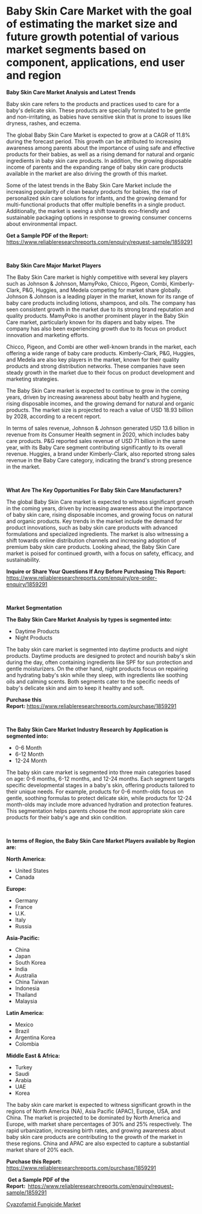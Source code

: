 <p><h1>Baby Skin Care Market with the goal of estimating the market size and future growth potential of various market segments based on component, applications, end user and region</h1></p><p><strong>Baby Skin Care Market Analysis and Latest Trends</strong></p>
<p><p>Baby skin care refers to the products and practices used to care for a baby's delicate skin. These products are specially formulated to be gentle and non-irritating, as babies have sensitive skin that is prone to issues like dryness, rashes, and eczema.</p><p>The global Baby Skin Care Market is expected to grow at a CAGR of 11.8% during the forecast period. This growth can be attributed to increasing awareness among parents about the importance of using safe and effective products for their babies, as well as a rising demand for natural and organic ingredients in baby skin care products. In addition, the growing disposable income of parents and the expanding range of baby skin care products available in the market are also driving the growth of this market.</p><p>Some of the latest trends in the Baby Skin Care Market include the increasing popularity of clean beauty products for babies, the rise of personalized skin care solutions for infants, and the growing demand for multi-functional products that offer multiple benefits in a single product. Additionally, the market is seeing a shift towards eco-friendly and sustainable packaging options in response to growing consumer concerns about environmental impact.</p></p>
<p><strong>Get a Sample PDF of the Report:&nbsp;</strong> <a href="https://www.reliableresearchreports.com/enquiry/request-sample/1859291">https://www.reliableresearchreports.com/enquiry/request-sample/1859291</a></p>
<p>&nbsp;</p>
<p><strong>Baby Skin Care Major Market Players</strong></p>
<p><p>The Baby Skin Care market is highly competitive with several key players such as Johnson & Johnson, MamyPoko, Chicco, Pigeon, Combi, Kimberly-Clark, P&G, Huggies, and Medela competing for market share globally. Johnson & Johnson is a leading player in the market, known for its range of baby care products including lotions, shampoos, and oils. The company has seen consistent growth in the market due to its strong brand reputation and quality products. MamyPoko is another prominent player in the Baby Skin Care market, particularly known for its diapers and baby wipes. The company has also been experiencing growth due to its focus on product innovation and marketing efforts.</p><p>Chicco, Pigeon, and Combi are other well-known brands in the market, each offering a wide range of baby care products. Kimberly-Clark, P&G, Huggies, and Medela are also key players in the market, known for their quality products and strong distribution networks. These companies have seen steady growth in the market due to their focus on product development and marketing strategies.</p><p>The Baby Skin Care market is expected to continue to grow in the coming years, driven by increasing awareness about baby health and hygiene, rising disposable incomes, and the growing demand for natural and organic products. The market size is projected to reach a value of USD 18.93 billion by 2028, according to a recent report.</p><p>In terms of sales revenue, Johnson & Johnson generated USD 13.6 billion in revenue from its Consumer Health segment in 2020, which includes baby care products. P&G reported sales revenue of USD 71 billion in the same year, with its Baby Care segment contributing significantly to its overall revenue. Huggies, a brand under Kimberly-Clark, also reported strong sales revenue in the Baby Care category, indicating the brand's strong presence in the market.</p></p>
<p>&nbsp;</p>
<p><strong>What Are The Key Opportunities For Baby Skin Care Manufacturers?</strong></p>
<p><p>The global Baby Skin Care market is expected to witness significant growth in the coming years, driven by increasing awareness about the importance of baby skin care, rising disposable incomes, and growing focus on natural and organic products. Key trends in the market include the demand for product innovations, such as baby skin care products with advanced formulations and specialized ingredients. The market is also witnessing a shift towards online distribution channels and increasing adoption of premium baby skin care products. Looking ahead, the Baby Skin Care market is poised for continued growth, with a focus on safety, efficacy, and sustainability.</p></p>
<p><strong>Inquire or Share Your Questions If Any Before Purchasing This Report:</strong> <a href="https://www.reliableresearchreports.com/enquiry/pre-order-enquiry/1859291">https://www.reliableresearchreports.com/enquiry/pre-order-enquiry/1859291</a></p>
<p>&nbsp;</p>
<p><strong>Market Segmentation</strong></p>
<p><strong>The Baby Skin Care Market Analysis by types is segmented into:</strong></p>
<p><ul><li>Daytime Products</li><li>Night Products</li></ul></p>
<p><p>The baby skin care market is segmented into daytime products and night products. Daytime products are designed to protect and nourish baby's skin during the day, often containing ingredients like SPF for sun protection and gentle moisturizers. On the other hand, night products focus on repairing and hydrating baby's skin while they sleep, with ingredients like soothing oils and calming scents. Both segments cater to the specific needs of baby's delicate skin and aim to keep it healthy and soft.</p></p>
<p><strong>Purchase this Report:&nbsp;</strong><a href="https://www.reliableresearchreports.com/purchase/1859291">https://www.reliableresearchreports.com/purchase/1859291</a></p>
<p>&nbsp;</p>
<p><strong>The Baby Skin Care Market Industry Research by Application is segmented into:</strong></p>
<p><ul><li>0-6 Month</li><li>6-12 Month</li><li>12-24 Month</li></ul></p>
<p><p>The baby skin care market is segmented into three main categories based on age: 0-6 months, 6-12 months, and 12-24 months. Each segment targets specific developmental stages in a baby's skin, offering products tailored to their unique needs. For example, products for 0-6 month-olds focus on gentle, soothing formulas to protect delicate skin, while products for 12-24 month-olds may include more advanced hydration and protection features. This segmentation helps parents choose the most appropriate skin care products for their baby's age and skin condition.</p></p>
<p>&nbsp;</p>
<p><strong>In terms of Region, the Baby Skin Care Market Players available by Region are:</strong></p>
<p>
    <p> <strong> North America: </strong>
        <ul>
            <li>United States</li>
            <li>Canada</li>
        </ul>
        </p> 
    <p> <strong> Europe: </strong>
        <ul>
            <li>Germany</li>
            <li>France</li>
            <li>U.K.</li>
            <li>Italy</li>
            <li>Russia</li>
        </ul>
        </p> 
    <p> <strong> Asia-Pacific: </strong>
        <ul>
            <li>China</li>
            <li>Japan</li>
            <li>South Korea</li>
            <li>India</li>
            <li>Australia</li>
            <li>China Taiwan</li>
            <li>Indonesia</li>
            <li>Thailand</li>
            <li>Malaysia</li>
        </ul>
        </p> 
    <p> <strong> Latin America: </strong>
        <ul>
            <li>Mexico</li>
            <li>Brazil</li>
            <li>Argentina Korea</li>
            <li>Colombia</li>
        </ul>
        </p> 
    <p> <strong> Middle East & Africa: </strong>
        <ul>
            <li>Turkey</li>
            <li>Saudi</li>
            <li>Arabia</li>
            <li>UAE</li>
            <li>Korea</li>
        </ul>
    </p>
    </p>
<p><p>The baby skin care market is expected to witness significant growth in the regions of North America (NA), Asia Pacific (APAC), Europe, USA, and China. The market is projected to be dominated by North America and Europe, with market share percentages of 30% and 25% respectively. The rapid urbanization, increasing birth rates, and growing awareness about baby skin care products are contributing to the growth of the market in these regions. China and APAC are also expected to capture a substantial market share of 20% each.</p></p>
<p><strong>Purchase this Report: </strong><a href="https://www.reliableresearchreports.com/purchase/1859291">https://www.reliableresearchreports.com/purchase/1859291</a></p>
<p>&nbsp;<strong>Get a Sample PDF of the Report:&nbsp;&nbsp;</strong><a href="https://www.reliableresearchreports.com/enquiry/request-sample/1859291">https://www.reliableresearchreports.com/enquiry/request-sample/1859291</a></p>
<p><strong></strong></p>
<p><p><a href="https://skillful-vermicelli-b89.notion.site/Cyazofamid-Fungicide-Market-Furnish-Information-about-Market-Size-Market-Share-Market-Dynamics-an-3bdc5d80cc6845948c1816e2aebef3f9">Cyazofamid Fungicide Market</a></p></p>